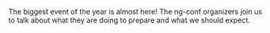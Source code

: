 The biggest event of the year is almost here! The ng-conf organizers join us to talk about
what they are doing to prepare and what we should expect.
